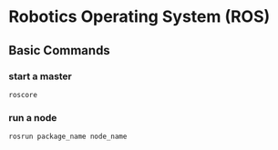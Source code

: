 # Robotics Operating System (ROS)

## Basic Commands

### start a master
```
roscore
```

### run a node
```
rosrun package_name node_name
```
